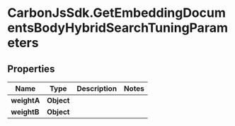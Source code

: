 # CarbonJsSdk.GetEmbeddingDocumentsBodyHybridSearchTuningParameters

## Properties

Name | Type | Description | Notes
------------ | ------------- | ------------- | -------------
**weightA** | **Object** |  | 
**weightB** | **Object** |  | 


